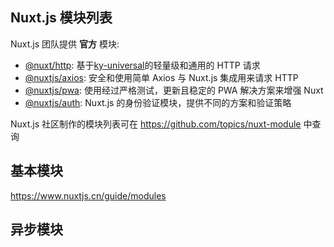 ## Nuxt.js 模块列表

Nuxt.js 团队提供 **官方** 模块:

- [@nuxt/http](https://http.nuxtjs.org/): 基于[ky-universal](https://github.com/sindresorhus/ky-universal)的轻量级和通用的 HTTP 请求
- [@nuxtjs/axios](https://axios.nuxtjs.org/): 安全和使用简单 Axios 与 Nuxt.js 集成用来请求 HTTP
- [@nuxtjs/pwa](https://pwa.nuxtjs.org/): 使用经过严格测试，更新且稳定的 PWA 解决方案来增强 Nuxt
- [@nuxtjs/auth](https://auth.nuxtjs.org/): Nuxt.js 的身份验证模块，提供不同的方案和验证策略

Nuxt.js 社区制作的模块列表可在 https://github.com/topics/nuxt-module 中查询

## 基本模块

https://www.nuxtjs.cn/guide/modules



## 异步模块